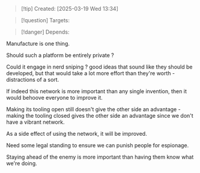 
>[!tip] Created: [2025-03-19 Wed 13:34]

>[!question] Targets: 

>[!danger] Depends: 

Manufacture is one thing.

Should such a platform be entirely private ?

Could it engage in nerd sniping ? good ideas that sound like they should be developed, but that would take a lot more effort than they're worth - distractions of a sort.

If indeed this network is more important than any single invention, then it would behoove everyone to improve it.

Making its tooling open still doesn't give the other side an advantage - making the tooling closed gives the other side an advantage since we don't have a vibrant network.

As a side effect of using the network, it will be improved.

Need some legal standing to ensure we can punish people for espionage.

Staying ahead of the enemy is more important than having them know what we're doing.